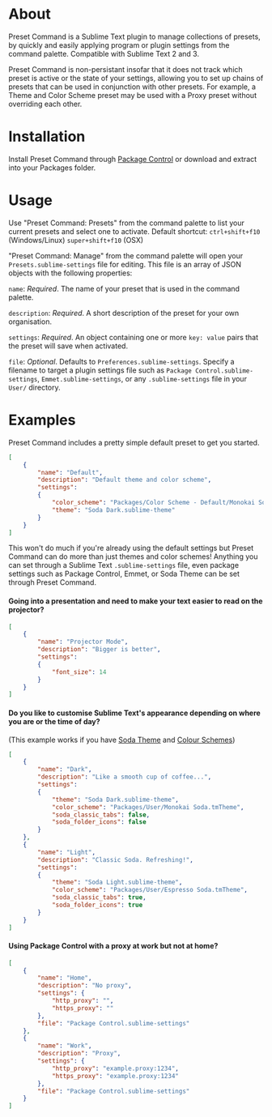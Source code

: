# About
Preset Command is a Sublime Text plugin to manage collections of presets, by quickly and easily applying program or plugin settings from the command palette. Compatible with Sublime Text 2 and 3.

Preset Command is non-persistant insofar that it does not track which preset is active or the state of your settings, allowing you to set up chains of presets that can be used in conjunction with other presets. For example, a Theme and Color Scheme preset may be used with a Proxy preset without overriding each other.

# Installation
Install Preset Command through [Package Control](http://wbond.net/sublime_packages/package_control) or download and extract into your Packages folder.

# Usage
Use "Preset Command: Presets" from the command palette to list your current presets and select one to activate. Default shortcut: `ctrl+shift+f10` (Windows/Linux) `super+shift+f10` (OSX)

"Preset Command: Manage" from the command palette will open your `Presets.sublime-settings` file for editing. This file is an array of JSON objects with the following properties:

`name`: *Required*. The name of your preset that is used in the command palette.

`description`: *Required*. A short description of the preset for your own organisation.

`settings`: *Required*. An object containing one or more `key: value` pairs that the preset will save when activated.

`file`: *Optional*. Defaults to `Preferences.sublime-settings`. Specify a filename to target a plugin settings file such as `Package Control.sublime-settings`, `Emmet.sublime-settings`, or any `.sublime-settings` file in your `User/` directory.

# Examples
Preset Command includes a pretty simple default preset to get you started.

```json
[
    {
        "name": "Default",
        "description": "Default theme and color scheme",
        "settings":
        {
            "color_scheme": "Packages/Color Scheme - Default/Monokai Soda.tmTheme",
            "theme": "Soda Dark.sublime-theme"
        }
    }
]
```

This won't do much if you're already using the default settings but Preset Command can do more than just themes and color schemes! Anything you can set through a Sublime Text `.sublime-settings` file, even package settings such as Package Control, Emmet, or Soda Theme can be set through Preset Command.

#### Going into a presentation and need to make your text easier to read on the projector?

```json
[
    {
        "name": "Projector Mode",
        "description": "Bigger is better",
        "settings":
        {
            "font_size": 14
        }
    }
]
```

#### Do you like to customise Sublime Text's appearance depending on where you are or the time of day?
(This example works if you have [Soda Theme](https://github.com/buymeasoda/soda-theme) and [Colour Schemes](http://buymeasoda.github.com/soda-theme/extras/colour-schemes.zip))

```json
[
    {
        "name": "Dark",
        "description": "Like a smooth cup of coffee...",
        "settings":
        {
            "theme": "Soda Dark.sublime-theme",
            "color_scheme": "Packages/User/Monokai Soda.tmTheme",
            "soda_classic_tabs": false,
            "soda_folder_icons": false
        }
    },
    {
        "name": "Light",
        "description": "Classic Soda. Refreshing!",
        "settings":
        {
            "theme": "Soda Light.sublime-theme",
            "color_scheme": "Packages/User/Espresso Soda.tmTheme",
            "soda_classic_tabs": true,
            "soda_folder_icons": true
        }
    }
]
```

#### Using Package Control with a proxy at work but not at home?

```json
[
    {
        "name": "Home",
        "description": "No proxy",
        "settings": {
            "http_proxy": "",
            "https_proxy": ""
        },
        "file": "Package Control.sublime-settings"
    },
    {
        "name": "Work",
        "description": "Proxy",
        "settings": {
            "http_proxy": "example.proxy:1234",
            "https_proxy": "example.proxy:1234"
        },
        "file": "Package Control.sublime-settings"
    }
]
```
